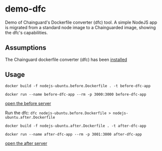 # demo-dfc
Demo of Chainguard's Dockerfile converter (dfc) tool. A simple NodeJS app is migrated from a standard node image to a Chainguarded image, showing the dfc's capabilities.
## Assumptions
The Chainguard dockerfile converter (dfc) has been [installed](https://github.com/chainguard-dev/dfc?tab=readme-ov-file#installation)
## Usage
`docker build -f nodejs-ubuntu.before.Dockerfile . -t before-dfc-app`

`docker run --name before-dfc-app --rm -p 3000:3000 before-dfc-app`

[open the before server](http://localhost:3000)

Run the dfc:
`dfc nodejs-ubuntu.before.Dockerfile > nodejs-ubuntu.after.Dockerfile`

`docker build -f nodejs-ubuntu.after.Dockerfile . -t after-dfc-app`

`docker run --name after-dfc-app --rm -p 3001:3000 after-dfc-app`

[open the after server](http://localhost:3001)
